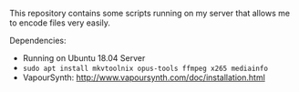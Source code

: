 This repository contains some scripts running on my server that allows me to encode files very easily.

Dependencies:
* Running on Ubuntu 18.04 Server
* `sudo apt install mkvtoolnix opus-tools ffmpeg x265 mediainfo`
* VapourSynth: http://www.vapoursynth.com/doc/installation.html
